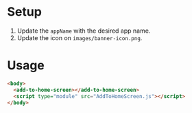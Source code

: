 # Setup

1. Update the `appName` with the desired app name.
2. Update the icon on `images/banner-icon.png`.

# Usage

```html
<body>
  <add-to-home-screen></add-to-home-screen>
  <script type="module" src="AddToHomeScreen.js"></script>
</body>
```
